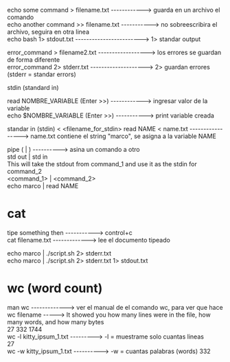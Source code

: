 echo some command > filename.txt    ------------> guarda en un archivo el comando   
echo another command >> filename.txt -----------> no sobreescribira el archivo, seguira en otra linea   
echo bash 1> stdout.txt ------------------------> 1> standar output

error_command > filename2.txt ------------------> los errores se guardan de forma diferente   
error_command 2> stderr.txt --------------------> 2> guardan errores (stderr = standar errors)   

stdin (standard in)

read NOMBRE_VARIABLE (Enter >>) ------------> ingresar valor de la variable   
echo $NOMBRE_VARIABLE (Enter >>) -----------> print variable creada   

standar in (stdin)
<command> < <filename_for_stdin>
read NAME < name.txt -----------------> name.txt contiene el string "marco", se asigna a la variable NAME

pipe ( | ) ----------> asina un comando a otro   
std out | std in   
This will take the stdout from command_1 and use it as the stdin for command_2   
<command_1> | <command_2>  
echo marco | read NAME

# cat
tipe something then -----------> control+c   
cat filename.txt -------------> lee el documento tipeado




echo marco | ./script.sh 2> stderr.txt   
echo marco | ./script.sh 2> stderr.txt 1> stdout.txt   




# wc  (word count)
man wc -------------> ver el manual de el comando wc, para ver que hace   
wc filename -----> It showed you how many lines were in the file, how many words, and how many bytes  
27  332 1744   
wc -l kitty_ipsum_1.txt ---------> -l = muestrame solo cuantas lineas   
27   
wc -w kitty_ipsum_1.txt ----------> -w = cuantas palabras (words)
332

